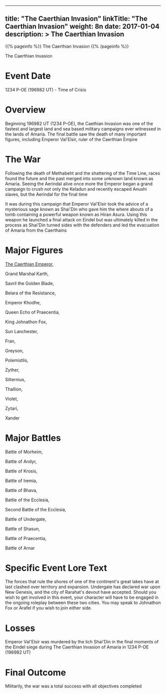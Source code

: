 
---
title: "The Caerthian Invasion"
linkTitle: "The Caerthian Invasion"
weight: 8n
date: 2017-01-04
description: >
 The Caerthian Invasion
---

{{% pageinfo %}}
The Caerthian Invasion
{{% /pageinfo %}}

The Caerthian Invasion

# Event Date

1234 P-OE (196982 UT) - Time of Crisis

# Overview

Beginning 196982 UT (1234 P-OE), the Caethian Invasion was one of the fastest and largest land and sea based military campaigns ever witnessed in the lands of Amaria. The final battle saw the death of many important figures, including Emperor Val'Elsir, ruler of the Caerthian Empire

# The War

Following the death of Methabeht and the shattering of the Time Line, races found the future and the past merged into some unknown land known as Amaria. Seeing the Aerindal alive once more the Emperor began a grand campaign to crush not only the Keladun and recently escaped Anushi slaves, but the Aerindal for the final time

It was during this campaign that Emperor Val'Elsir took the advice of a mysterious sage known as Shai'Din who gave him the where abouts of a tomb containing a powerful weapon known as Hiran Asura. Using this weapon he launched a final attack on Eindel but was ultimately killed in the process as Shai'Din turned sides with the defenders and led the evacuation of Amaria from the Caerthains

# Major Figures

[The Caerthian Emperor](https://www.fallofanempire.com/docs/notable-npcs/emperor-valelsir/),

Grand Marshal Karth,

Savril the Golden Blade,

Belara of the Resistance,

Emperor Khodhe,

Queen Echo of Praecentia,

King Johnathon Fox,

Sun Lanchester,

Fran,

Greyson,

Polemistlis,

Zyther,

Silternius,

Thallion,

Violet,

Zytari,

Xander

# Major Battles

Battle of Morheim,

Battle of Andyr,

Battle of Krosis,

Battle of Iremia,

Battle of Bhava,

Battle of the Ecclesia,

Second Battle of the Ecclesia,

Battle of Undergate,

Battle of Shasun,

Battle of Praecentia,

Battle of Arnar

# Specific Event Lore Text

The forces that rule the shores of one of the continent's great lakes have at last clashed over territory and expansion. Undergate has declared war upon New Genesis, and the city of Rarahat's devout have accepted. Should you wish to get involved in this event, your character will have to be engaged in the ongoing roleplay between these two cities. You may speak to Johnathon Fox or Arafel if you wish to join either side.

# Losses

Emperor Val'Elsir was murdered by the lich Shai'Din in the final moments of the Eindel siege during The Caerthian Invasion of Amaria in 1234 P-OE (196982 UT)

# Final Outcome

Militarily, the war was a total success with all objectives completed
